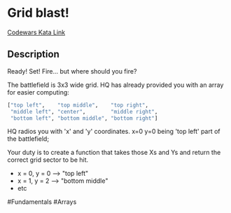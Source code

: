 # Grid blast!

[Codewars Kata Link](https://www.codewars.com/kata/54fdfe14762e2edf4a000a33/python)

## Description

Ready! Set! Fire... but where should you fire?

The battlefield is 3x3 wide grid. HQ has already provided you with an array for easier computing:

```python
["top left",    "top middle",    "top right",
 "middle left", "center",        "middle right",
 "bottom left", "bottom middle", "bottom right"]
```

HQ radios you with 'x' and 'y' coordinates. x=0 y=0 being 'top left' part of the battlefield;

Your duty is to create a function that takes those Xs and Ys and return the correct grid sector to be hit.

- x = 0, y = 0 --> "top left"
- x = 1, y = 2 --> "bottom middle"
- etc

#Fundamentals #Arrays